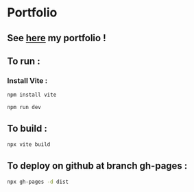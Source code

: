 # Portfolio

## See [here](https://ilanou.github.io/portfolio/) my portfolio !

## To run :

### Install Vite :

```bash
npm install vite
```

```bash
npm run dev
```

## To build :

```bash	
npx vite build
```

## To deploy on github at branch gh-pages :

```bash
npx gh-pages -d dist
```
